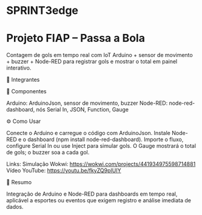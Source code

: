 # SPRINT3edge

# Projeto  FIAP – Passa a Bola

Contagem de gols em tempo real com IoT
Arduino + sensor de movimento + buzzer + Node-RED para registrar gols e mostrar o total em painel interativo.

👥 Integrantes



🧩 Componentes

Arduino: ArduinoJson, sensor de movimento, buzzer
Node-RED: node-red-dashboard, nós Serial In, JSON, Function, Gauge

⚙️ Como Usar

Conecte o Arduino e carregue o código com ArduinoJson.
Instale Node-RED e o dashboard (npm install node-red-dashboard).
Importe o fluxo, configure Serial In ou use Inject para simular gols.
O Gauge mostrará o total de gols; o buzzer soa a cada gol.


Links:
Simulação Wokwi: https://wokwi.com/projects/441934975598714881
Vídeo YouTube: https://youtu.be/fkyZQ9pIUIY

📌 Resumo

Integração de Arduino e Node-RED para dashboards em tempo real, aplicável a esportes ou eventos que exigem registro e análise imediata de dados.
